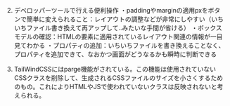 2. デベロッパーツールで行える便利操作
   ・paddingやmarginの適用pxをボタンで簡単に変えられること：レイアウトの調整などが非常にしやすい（いちいちファイル書き換えて再アップして..みたいな手間が省ける）
   ・ボックスモデルの確認：HTMLの要素に適用されているレイアウト関連の情報が一目見てわかる
   ・プロパティの追加：いちいちファイルを書き換えることなく、プロパティを追加できて、なおかつ画面がどうなるかも瞬時に判断できる

3. TailWindCSSにはparge機能がされている。この機能は使用されていないCSSクラスを削除して、生成されるCSSファイルのサイズを小さくするためのもの。これによりHTMLやJSで使われていないクラスは反映されないと考えられる。
